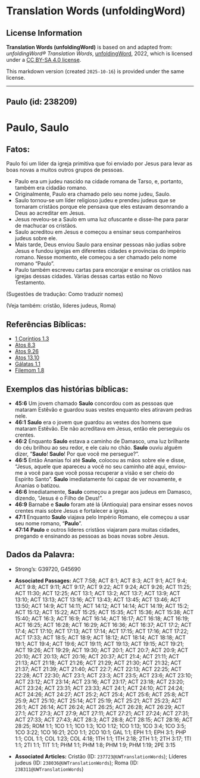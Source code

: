 # Translation Words (unfoldingWord)

## License Information

**Translation Words (unfoldingWord)** is based on and adapted from: _unfoldingWord® Translation Words_, [unfoldingWord](https://unfoldingword.org/utw), 2022, which is licensed under a [CC BY-SA 4.0 license](https://creativecommons.org/licenses/by-sa/4.0/legalcode.en).

This markdown version (created `2025-10-16`) is provided under the same license.



--------------------------------

## Paulo (id: 238209)

Paulo, Saulo
============

Fatos:
------

Paulo foi um líder da igreja primitiva que foi enviado por Jesus para levar as boas novas a muitos outros grupos de pessoas.

* Paulo era um judeu nascido na cidade romana de Tarso, e, portanto, também era cidadão romano.
* Originalmente, Paulo era chamado pelo seu nome judeu, Saulo.
* Saulo tornou\-se um líder religioso judeu e prendeu judeus que se tornaram cristãos porque ele pensava que eles estavam desonrando a Deus ao acreditar em Jesus.
* Jesus revelou\-se a Saulo em uma luz ofuscante e disse\-lhe para parar de machucar os cristãos.
* Saulo acreditou em Jesus e começou a ensinar seus companheiros judeus sobre ele.
* Mais tarde, Deus enviou Saulo para ensinar pessoas não judias sobre Jesus e fundou igrejas em diferentes cidades e províncias do império romano. Nesse momento, ele começou a ser chamado pelo nome romano “Paulo”.
* Paulo também escreveu cartas para encorajar e ensinar os cristãos nas igrejas dessas cidades. Várias dessas cartas estão no Novo Testamento.

(Sugestões de tradução: Como traduzir nomes)

(Veja também: cristão, líderes judeus, Roma)

Referências Bíblicas:
---------------------

* [1 Coríntios 1\.3](https://ref.ly/1Cor1:3)
* [Atos 8\.3](https://ref.ly/Acts8:3)
* [Atos 9\.26](https://ref.ly/Acts9:26)
* [Atos 13\.10](https://ref.ly/Acts13:10)
* [Gálatas 1\.1](https://ref.ly/Gal1:1)
* [Filemom 1\.8](https://ref.ly/Phlm1:8)

Exemplos das histórias bíblicas:
--------------------------------

* **45:6** Um jovem chamado **Saulo** concordou com as pessoas que mataram Estêvão e guardou suas vestes enquanto eles atiravam pedras nele.
* **46:1** **Saulo** era o jovem que guardou as vestes dos homens que mataram Estêvão. Ele não acreditava em Jesus, então ele perseguiu os crentes.
* **46:2** Enquanto **Saulo** estava a caminho de Damasco, uma luz brilhante do céu brilhou ao seu redor, e ele caiu no chão. **Saulo** ouviu alguém dizer, “**Saulo**! **Saulo**! Por que você me persegue?”.
* **46:5** Então Ananias foi até **Saulo**, colocou as mãos sobre ele e disse, “Jesus, aquele que apareceu a você no seu caminho até aqui, enviou\-me a você para que você possa recuperar a visão e ser cheio do Espírito Santo”. **Saulo** imediatamente foi capaz de ver novamente, e Ananias o batizou.
* **46:6** Imediatamente, **Saulo** começou a pregar aos judeus em Damasco, dizendo, “Jesus é o Filho de Deus!”.
* **46:9** Barnabé e **Saulo** foram até lá (Antioquia) para ensinar esses novos crentes mais sobre Jesus e fortalecer a igreja.
* **47:1** Enquanto **Saulo** viajava pelo Império Romano, ele começou a usar seu nome romano, “**Paulo**”.
* **47:14** **Paulo** e outros líderes cristãos viajaram para muitas cidades, pregando e ensinando as pessoas as boas novas sobre Jesus.

Dados da Palavra:
-----------------

* Strong’s: G39720, G45690

* **Associated Passages:** ACT 7:58; ACT 8:1; ACT 8:3; ACT 9:1; ACT 9:4; ACT 9:8; ACT 9:11; ACT 9:17; ACT 9:22; ACT 9:24; ACT 9:26; ACT 11:25; ACT 11:30; ACT 12:25; ACT 13:1; ACT 13:2; ACT 13:7; ACT 13:9; ACT 13:10; ACT 13:13; ACT 13:16; ACT 13:43; ACT 13:45; ACT 13:46; ACT 13:50; ACT 14:9; ACT 14:11; ACT 14:12; ACT 14:14; ACT 14:19; ACT 15:2; ACT 15:12; ACT 15:22; ACT 15:25; ACT 15:35; ACT 15:36; ACT 15:38; ACT 15:40; ACT 16:3; ACT 16:9; ACT 16:14; ACT 16:17; ACT 16:18; ACT 16:19; ACT 16:25; ACT 16:28; ACT 16:29; ACT 16:36; ACT 16:37; ACT 17:2; ACT 17:4; ACT 17:10; ACT 17:13; ACT 17:14; ACT 17:15; ACT 17:16; ACT 17:22; ACT 17:33; ACT 18:5; ACT 18:9; ACT 18:12; ACT 18:14; ACT 18:18; ACT 19:1; ACT 19:4; ACT 19:6; ACT 19:11; ACT 19:13; ACT 19:15; ACT 19:21; ACT 19:26; ACT 19:29; ACT 19:30; ACT 20:1; ACT 20:7; ACT 20:9; ACT 20:10; ACT 20:13; ACT 20:16; ACT 20:37; ACT 21:4; ACT 21:11; ACT 21:13; ACT 21:18; ACT 21:26; ACT 21:29; ACT 21:30; ACT 21:32; ACT 21:37; ACT 21:39; ACT 21:40; ACT 22:7; ACT 22:13; ACT 22:25; ACT 22:28; ACT 22:30; ACT 23:1; ACT 23:3; ACT 23:5; ACT 23:6; ACT 23:10; ACT 23:12; ACT 23:14; ACT 23:16; ACT 23:17; ACT 23:18; ACT 23:20; ACT 23:24; ACT 23:31; ACT 23:33; ACT 24:1; ACT 24:10; ACT 24:24; ACT 24:26; ACT 24:27; ACT 25:2; ACT 25:4; ACT 25:6; ACT 25:8; ACT 25:9; ACT 25:10; ACT 25:14; ACT 25:19; ACT 25:21; ACT 25:23; ACT 26:1; ACT 26:14; ACT 26:24; ACT 26:25; ACT 26:28; ACT 26:29; ACT 27:1; ACT 27:3; ACT 27:9; ACT 27:11; ACT 27:21; ACT 27:24; ACT 27:31; ACT 27:33; ACT 27:43; ACT 28:3; ACT 28:8; ACT 28:15; ACT 28:16; ACT 28:25; ROM 1:1; 1CO 1:1; 1CO 1:3; 1CO 1:12; 1CO 1:13; 1CO 3:4; 1CO 3:5; 1CO 3:22; 1CO 16:21; 2CO 1:1; 2CO 10:1; GAL 1:1; EPH 1:1; EPH 3:1; PHP 1:1; COL 1:1; COL 1:23; COL 4:18; 1TH 1:1; 1TH 2:18; 2TH 1:1; 2TH 3:17; 1TI 1:1; 2TI 1:1; TIT 1:1; PHM 1:1; PHM 1:8; PHM 1:9; PHM 1:19; 2PE 3:15
* **Associated Articles:** Cristão (ID: `237723@UWTranslationWords`); Líderes judeus (ID: `238036@UWTranslationWords`); Roma (ID: `238311@UWTranslationWords`)

